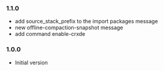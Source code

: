 ### 1.1.0
* add source_stack_prefix to the import packages message
* new offline-compaction-snapshot message
* add command enable-crxde

### 1.0.0
* Initial version
